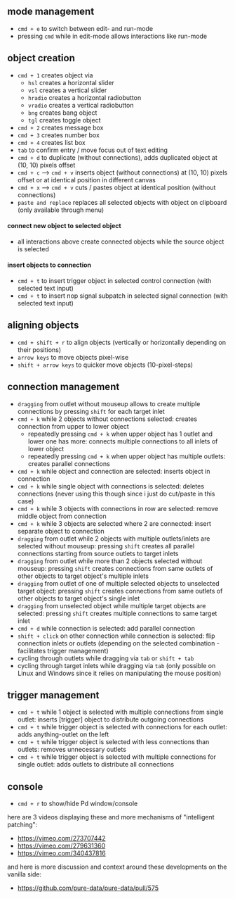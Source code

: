 ## mode management
* `cmd + e` to switch between edit- and run-mode
* pressing `cmd` while in edit-mode allows interactions like run-mode

## object creation
* `cmd + 1` creates object via 
  * `hsl` creates a horizontal slider
  * `vsl` creates a vertical slider
  * `hradio` creates a horizontal radiobutton
  * `vradio` creates a vertical radiobutton
  * `bng` creates bang object
  * `tgl` creates toggle object
* `cmd + 2` creates message box
* `cmd + 3` creates number box 
* `cmd + 4` creates list box 
* `tab` to confirm entry / move focus out of text editing
* `cmd + d` to duplicate (without connections), adds duplicated object at (10, 10) pixels offset
* `cmd + c` --> `cmd + v` inserts object (without connections) at (10, 10) pixels offset or at identical position in different canvas
* `cmd + x` --> `cmd + v` cuts / pastes object at identical position (without connections)
* `paste and replace` replaces all selected objects with object on clipboard (only available through menu)

#### connect new object to selected object
* all interactions above create connected objects while the source object is selected

#### insert objects to connection
* `cmd + t` to insert trigger object in selected control connection (with selected text input)
* `cmd + t` to insert nop signal subpatch in selected signal connection (with selected text input)

## aligning objects
* `cmd + shift + r` to align objects (vertically or horizontally depending on their positions)
* `arrow keys` to move objects pixel-wise
* `shift + arrow keys` to quicker move objects (10-pixel-steps)

## connection management
* `dragging` from outlet without mouseup allows to create multiple connections by pressing `shift` for each target inlet
* `cmd + k` while 2 objects without connections selected: creates connection from upper to lower object
  * repeatedly pressing `cmd + k` when upper object has 1 outlet and lower one has more: connects multiple connections to all inlets of lower object
  * repeatedly pressing `cmd + k` when upper object has multiple outlets: creates parallel connections
* `cmd + k` while object and connection are selected: inserts object in connection
* `cmd + k` while single object with connections is selected: deletes connections (never using this though since i just do cut/paste in this case)
* `cmd + k` while 3 objects with connections in row are selected: remove middle object from connection
* `cmd + k` while 3 objects are selected where 2 are connected: insert separate object to connection
* `dragging` from outlet while 2 objects with multiple outlets/inlets are selected without mouseup: pressing `shift` creates all parallel connections starting from source outlets to target inlets
* `dragging` from outlet while more than 2 objects selected without mouseup: pressing `shift` creates connections from same outlets of other objects to target object's multiple inlets
* `dragging` from outlet of one of multiple selected objects to unselected target object: pressing `shift` creates connections from same outlets of other objects to target object's single inlet
* `dragging` from unselected object while multiple target objects are selected: pressing `shift` creates multiple connections to same target inlet
* `cmd + d` while connection is selected: add parallel connection
* `shift + click` on other connection while connection is selected: flip connection inlets or outlets (depending on the selected combination - facilitates trigger management)  
* cycling through outlets while dragging via `tab` or `shift + tab`
* cycling through target inlets while dragging via `tab` (only possible on Linux and Windows since it relies on manipulating the mouse position)

## trigger management
* `cmd + t` while 1 object is selected with multiple connections from single outlet: inserts [trigger] object to distribute outgoing connections
* `cmd + t` while trigger object is selected with connections for each outlet: adds anything-outlet on the left
* `cmd + t` while trigger object is selected with less connections than outlets: removes unnecessary outlets
* `cmd + t` while trigger object is selected with multiple connections for single outlet: adds outlets to distribute all connections

## console
* `cmd + r` to show/hide Pd window/console

here are 3 videos displaying these and more mechanisms of "intelligent patching":
* https://vimeo.com/273707442
* https://vimeo.com/279631360
* https://vimeo.com/340437816

and here is more discussion and context around these developments on the vanilla side:
* https://github.com/pure-data/pure-data/pull/575

